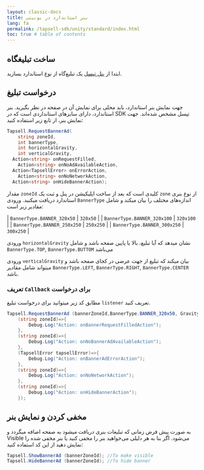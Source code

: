 ```yaml
---
layout: classic-docs
title: بنر استاندارد در یونیتی
lang: fa
permalink: /tapsell-sdk/unity/standard/index.html
toc: true # table of contents
---
```


## ساخت تبلیغگاه
ابتدا از [پنل تپسل](https://dashboard.tapsell.ir/) یک تبلیغ‌گاه از نوع استاندارد بسازید.

## درخواست تبلیغ
جهت نمایش بنر استاندارد، باید محلی برای نمایش آن در صفحه در نظر بگیرید. بنر استاندارد، دارای سایزهای استانداردی است که در SDK تپسل مشخص شده‌اند. جهت نمایش بنر، از تابع زیر استفاده کنید:

```c#
Tapsell.RequestBannerAd(
	string zoneId,
	int bannerType, 
	int horizontalGravity, 
	int verticalGravity, 
  Action<string> onRequestFilled,
	Action<string> onNoAdAvailableAction,
  Action<TapsellError> onErrorAction, 
	Action<string> onNoNetworkAction,
  Action<string> onHideBannerAction);
```

مقدار `zoneId` کلیدی است که بعد از ساخت اپلیکیشن در پنل و ثبت یک `zone` از نوع بنری استاندارد دریافت میکنید. ورودی `BannerType` اندازه‌های مختلف را بیان میکند و شامل مقادیر زیر است:

| `BannerType.BANNER_320x50` | `320x50` |
| `BannerType.BANNER_320x100` | `320x100` |
| `BannerType.BANNER_250x250` | `250x250` |
| `BannerType.BANNER_300x250` | `300x250` |  
  
ورودی `horizontalGravity` نشان میدهد که آیا تبلیغ، بالا یا پایین صفحه باشد و شامل `BannerType.TOP`, `BannerType.BUTTOM` می‌باشد  

ورودی `verticalGravity` بیان میکند که تبلیغ از جهت عرضی در کجای صفحه باشد و میتواند شامل مقادیر `BannerType.LEFT`, `BannerType.RIGHT`, `BannerType.CENTER` باشد.


### تعریف `Callback` برای درخواست
مطابق کد زیر میتوانید برای درخواست تبلیغ `listener` تعریف کنید.

```c#
Tapsell.RequestBannerAd (bannerZoneId,BannerType.BANNER_320x50, Gravity.BOTTOM, Gravity.CENTER,
	(string zoneId)=>{
		Debug.Log("Action: onBannerRequestFilledAction");
	},
	(string zoneId)=>{
		Debug.Log("Action: onNoBannerAdAvailableAction");
	},
	(TapsellError tapsellError)=>{
		Debug.Log("Action: onBannerAdErrorAction");
	},
	(string zoneId)=>{
		Debug.Log("Action: onNoNetworkAction");
	}, 
	(string zoneId)=>{
		Debug.Log("Action: onHideBannerAction");
	});
```

## مخفی کردن و نمایش بنر
به صورت پیش فرض زمانی که تبلیغات بنری دریافت میشود به صفحه اضافه میگردد و Visible می‌شود. اگر بنا به هر دلیلی می‌خواهید بنر را مخفی کنید یا بنر مخفی شده را نمایش دهید از این کد استفاده کنید:


```java
Tapsell.ShowBannerAd (bannerZoneId); //To make visible
Tapsell.HideBannerAd (bannerZoneId); //To hide banner
```
